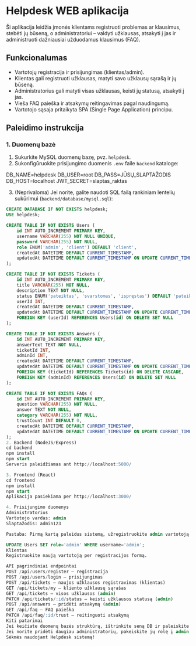 # Helpdesk WEB aplikacija

Ši aplikacija leidžia įmonės klientams registruoti problemas ar klausimus, stebėti jų būseną, o administratoriui – valdyti užklausas, atsakyti į jas ir administruoti dažniausiai užduodamus klausimus (FAQ).

## Funkcionalumas

- Vartotojų registracija ir prisijungimas (klientas/admin).
- Klientas gali registruoti užklausas, matyti savo užklausų sąrašą ir jų būseną.
- Administratorius gali matyti visas užklausas, keisti jų statusą, atsakyti į jas.
- Vieša FAQ paieška ir atsakymų reitingavimas pagal naudingumą.
- Vartotojo sąsaja pritaikyta SPA (Single Page Application) principu.

## Paleidimo instrukcija

### 1. Duomenų bazė

1. Sukurkite MySQL duomenų bazę, pvz. `helpdesk`.
2. Sukonfigūruokite prisijungimo duomenis `.env` faile `backend` kataloge:

DB_NAME=helpdesk DB_USER=root DB_PASS=JŪSŲ_SLAPTAŽODIS DB_HOST=localhost JWT_SECRET=slaptas_raktas

3. (Neprivaloma) Jei norite, galite naudoti SQL failą rankiniam lentelių sukūrimui (`backend/database/mysql.sql`):

```sql
CREATE DATABASE IF NOT EXISTS helpdesk;
USE helpdesk;

CREATE TABLE IF NOT EXISTS Users (
    id INT AUTO_INCREMENT PRIMARY KEY,
    username VARCHAR(255) NOT NULL UNIQUE,
    password VARCHAR(255) NOT NULL,
    role ENUM('admin', 'client') DEFAULT 'client',
    createdAt DATETIME DEFAULT CURRENT_TIMESTAMP,
    updatedAt DATETIME DEFAULT CURRENT_TIMESTAMP ON UPDATE CURRENT_TIMESTAMP
);

CREATE TABLE IF NOT EXISTS Tickets (
    id INT AUTO_INCREMENT PRIMARY KEY,
    title VARCHAR(255) NOT NULL,
    description TEXT NOT NULL,
    status ENUM('pateiktas', 'svarstomas', 'ispręstas') DEFAULT 'pateiktas',
    userId INT,
    createdAt DATETIME DEFAULT CURRENT_TIMESTAMP,
    updatedAt DATETIME DEFAULT CURRENT_TIMESTAMP ON UPDATE CURRENT_TIMESTAMP,
    FOREIGN KEY (userId) REFERENCES Users(id) ON DELETE SET NULL
);

CREATE TABLE IF NOT EXISTS Answers (
    id INT AUTO_INCREMENT PRIMARY KEY,
    answerText TEXT NOT NULL,
    ticketId INT,
    adminId INT,
    createdAt DATETIME DEFAULT CURRENT_TIMESTAMP,
    updatedAt DATETIME DEFAULT CURRENT_TIMESTAMP ON UPDATE CURRENT_TIMESTAMP,
    FOREIGN KEY (ticketId) REFERENCES Tickets(id) ON DELETE CASCADE,
    FOREIGN KEY (adminId) REFERENCES Users(id) ON DELETE SET NULL
);

CREATE TABLE IF NOT EXISTS FAQs (
    id INT AUTO_INCREMENT PRIMARY KEY,
    question VARCHAR(255) NOT NULL,
    answer TEXT NOT NULL,
    category VARCHAR(255) NOT NULL,
    trustCount INT DEFAULT 0,
    createdAt DATETIME DEFAULT CURRENT_TIMESTAMP,
    updatedAt DATETIME DEFAULT CURRENT_TIMESTAMP ON UPDATE CURRENT_TIMESTAMP
);
2. Backend (NodeJS/Express)
cd backend
npm install
npm start
Serveris paleidžiamas ant http://localhost:5000/

3. Frontend (React)
cd frontend
npm install
npm start
Aplikacija pasiekiama per http://localhost:3000/

4. Prisijungimo duomenys
Administratorius
Vartotojo vardas: admin
Slaptažodis: admin123

Pastaba: Pirmą kartą paleidus sistemą, užregistruokite admin vartotoją per registracijos formą ir pakeiskite jo rolę į admin duomenų bazėje (arba per SQL):

UPDATE Users SET role='admin' WHERE username='admin';
Klientas
Registruokite naują vartotoją per registracijos formą.

API pagrindiniai endpointai
POST /api/users/register – registracija
POST /api/users/login – prisijungimas
POST /api/tickets – naujos užklausos registravimas (klientas)
GET /api/tickets/my – kliento užklausų sąrašas
GET /api/tickets – visos užklausos (admin)
PATCH /api/tickets/:id/status – keisti užklausos statusą (admin)
POST /api/answers – pridėti atsakymą (admin)
GET /api/faq – FAQ paieška
PATCH /api/faq/:id/trust – reitinguoti atsakymą
Kiti patarimai
Jei keičiate duomenų bazės struktūrą, ištrinkite seną DB ir paleiskite backend iš naujo (naudojamas Sequelize automatinis sinchronizavimas).
Jei norite pridėti daugiau administratorių, pakeiskite jų rolę į admin duomenų bazėje.
Sėkmės naudojant Helpdesk sistemą!
```

